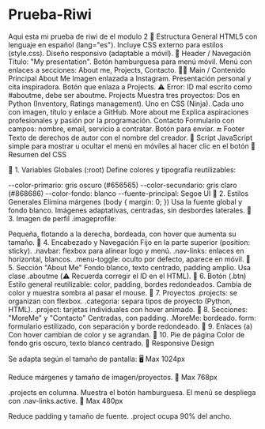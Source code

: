 # Prueba-Riwi
Aqui esta mi prueba de riwi de el modulo 2 
🧠 Estructura General
HTML5 con lenguaje en español (lang="es").
Incluye CSS externo para estilos (style.css).
Diseño responsivo (adaptable a móvil).
🧭 Header / Navegación
Título: "My presentation".
Botón hamburguesa para menú móvil.
Menú con enlaces a secciones: About me, Projects, Contacto.
🧑‍💻 Main / Contenido Principal
About Me
Imagen enlazada a Instagram.
Presentación personal y cita inspiradora.
Botón que enlaza a Projects.
⚠️ Error: ID mal escrito como #aboutme, debe ser aboutme.
Projects
Muestra tres proyectos:
Dos en Python (Inventory, Ratings management).
Uno en CSS (Ninja).
Cada uno con imagen, título y enlace a GitHub.
More about me
Explica aspiraciones profesionales y pasión por la programación.
Contacto
Formulario con campos: nombre, email, servicio a contratar.
Botón para enviar.
🔚 Footer
Texto de derechos de autor con el nombre del creador.
🧩 Script
JavaScript simple para mostrar u ocultar el menú en móviles al hacer clic en el botón
🎨 Resumen del CSS

🔹 1. Variables Globales (:root)
Define colores y tipografía reutilizables:

--color-primario: gris oscuro (#656565)
--color-secundario: gris claro (#868686)
--color-fondo: blanco
--fuente-principal: Segoe UI
🔹 2. Estilos Generales
Elimina márgenes (body { margin: 0; })
Usa la fuente global y fondo blanco.
Imágenes adaptativas, centradas, sin desbordes laterales.
🔹 3. Imagen de perfil
.imageprofile:

Pequeña, flotando a la derecha, bordeada, con hover que aumenta su tamaño.
🔹 4. Encabezado y Navegación
Fijo en la parte superior (position: sticky).
.navbar: flexbox para alinear logo y menú.
.nav-links: enlaces en horizontal, blancos.
.menu-toggle: oculto por defecto, aparece en móvil.
🔹 5. Sección "About Me"
Fondo blanco, texto centrado, padding amplio.
Usa clase .aboutme (⚠️ Recuerda corregir el ID en el HTML).
🔹 6. Botón (.btn)
Estilo general reutilizable: color, padding, bordes redondeados.
Cambia de color y muestra sombra al pasar el mouse.
🔹 7. Proyectos
.projects: se organizan con flexbox.
.categoria: separa tipos de proyecto (Python, HTML).
.project: tarjetas individuales con hover animado.
🔹 8. Secciones: "MoreMe" y "Contacto"
Centradas, con padding.
.MoreMe: bordeado.
form: formulario estilizado, con separación y borde redondeado.
🔹 9. Enlaces (a)
Con hover cambian de color y se agrandan.
🔹 10. Pie de página
Color de fondo gris oscuro, texto blanco centrado.
📱 Responsive Design

Se adapta según el tamaño de pantalla:
🖥️ Max 1024px

Reduce márgenes y tamaño de imagen/proyectos.
📱 Max 768px

.projects en columna.
Muestra el botón hamburguesa.
El menú se despliega con .nav-links.active.
📱 Max 480px

Reduce padding y tamaño de fuente.
.project ocupa 90% del ancho.
